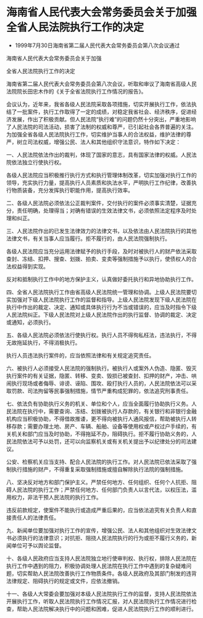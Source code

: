 # 海南省人民代表大会常务委员会关于加强全省人民法院执行工作的决定

- 1999年7月30日海南省第二届人民代表大会常务委员会第八次会议通过

<!-- INFO END -->

海南省人民代表大会常务委员会关于加强

全省人民法院执行工作的决定

海南省第二届人民代表大会常务委员会第八次会议，听取和审议了海南省高级人民法院院长田忠木作的《关于全省法院执行工作情况的报告》。

会议认为，近年来，我省各级人民法院采取各项措施，切实开展执行工作，依法执结了一批案件，执行工作取得了一定的成绩，对稳定我省社会、经济秩序，促进经济发展，作出了积极贡献。但人民法院“执行难”的问题仍然十分突出，严重地影响了人民法院的司法活动，损害了法制的权威和尊严，已引起社会各界普遍的关注。为加强全省各级人民法院执行工作，切实维护当事人的合法权益，维护法律的尊严，树立司法权威，增强公民、法人和其他组织守法意识，特作如下决定：

一、人民法院依法作出的裁判，体现了国家的意志，具有国家法律的权威。人民法院依法独立行使执行权。

各级人民法院应当积极推行执行方式和执行管理体制改革，切实加强对执行工作的领导，充实执行力量，提高执行人员素质和执法水平，严明执行工作纪律，改善执行物质装备，充分发挥执行职能作用，提高执行效率。

二、各级人民法院必须依法公正裁判案件，交付执行的案件必须事实清楚，证据充分，责任明确，处理得当；对确有错误的生效法律文书，必须依照法定程序及时处理和纠正。

三、人民法院作出的已发生法律效力的法律文书，以及依法由人民法院执行的其他法律文书，有关当事人应当履行。拒不履行的，由人民法院强制执行。

各级人民法院应当充分运用法律赋予的执行手段，及时对被执行人的财产依法采取查封、冻结、扣押、搜查、划拨、拍卖、变卖等强制措施予以执行，使债权人的合法权益得到实现。

反对和抵制执行工作中的地方保护主义，认真做好委托执行和异地协助执行工作。

四、全省人民法院执行工作由省高级人民法院统一管理和协调。上级人民法院要切实加强对下级人民法院执行工作的监督和指导。上级人民法院发现下级人民法院在执行中作出的裁定、决定、通知或具体执行行为不当或错误的，应当及时指令下级人民法院纠正。下级人民法院对上级人民法院作出的执行监督、协调的裁定、决定或通知，必须执行。

五、各级人民法院必须依法行使执行权。执行人员不得徇私枉法，违法执行，不得无故拖延执行，不得消极执行。

执行人员违法执行案件的，应当依照法律和有关规定追究责任。

六、被执行人必须接受人民法院的强制执行。被执行人或案外人伪造、隐匿、毁灭执行案件的有关证据，隐匿、转移、变卖、毁损已被查封、扣押的财产，冲击、哄闹执行现场或者侮辱、诽谤、诬陷、围攻、殴打执行人员的，人民法院依法可以采取罚款、司法拘留等民事强制措施，情节严重构成犯罪的，依法追究刑事责任。

七、依法负有协助执行义务的机关、单位和个人，应当全面履行协助执行义务。人民法院在执行中，需要查询、冻结、划拨被执行人存款的，有关银行和非银行金融机构应当积极协助，不得借故推诿，更不得向被执行人通风报信，帮助被执行人转移存款；需要办理土地、房产、车辆、船舶、设备等使用权或产权过户手续的，有关机关和部门应当及时协助，不得拖延不办，阻碍执行。拒不履行协助义务的，人民法院依法可予以处罚，还可以向监察机关或有关机关提出予以纪律处分的司法建议。

公安、检察机关应当支持、配合人民法院的执行工作。对人民法院已依法采取了强制执行措施的财产，不得重复采取强制措施或擅自解除执行法院的强制措施。

八、坚决反对地方和部门保护主义。严禁任何地方、任何组织、任何个人抗拒、阻碍人民法院的执行工作；严禁任何地方、任何部门负责人以言代法，以权压法，滥用权力，非法干预人民法院的执行工作。

违反前款规定，使案件不能执行或造成严重后果的，应当依法追究有关负责人和直接责任人的法律责任。

九、新闻单位要加强对执行工作的宣传，增强公民、法人和其他组织对生效法律文书必须执行的法律意识；对抗拒、阻挠人民法院执行的行为或拒不履行义务的，新闻单位可予以舆论监督。

十、各级人民政府应当支持人民法院独立地行使审判权、执行权，排除人民法院在执行工作中遇到的阻力，积极协调处理人民法院在执行工作中遇到的复杂疑难问题，切实帮助人民法院改善执行工作物质条件。各级人民政府及其部门制发的违背法律规定、阻碍执行的规定或文件，应依法撤销。

十一、各级人大常委会要加强对本级人民法院执行工作的监督，支持人民法院依法开展执行工作，听取人民法院执行工作情况汇报，对人民法院执行工作情况进行检查，帮助人民法院解决执行中的问题和困难，促进人民法院执行工作的顺利进行。
